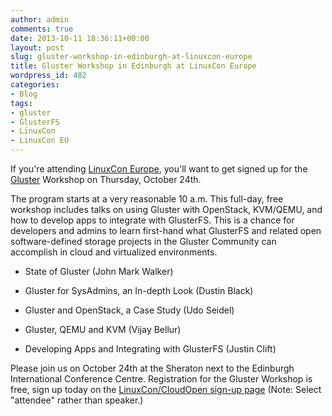 ```yaml
---
author: admin
comments: true
date: 2013-10-11 18:36:11+00:00
layout: post
slug: gluster-workshop-in-edinburgh-at-linuxcon-europe
title: Gluster Workshop in Edinburgh at LinuxCon Europe
wordpress_id: 482
categories:
- Blog
tags:
- gluster
- GlusterFS
- LinuxCon
- LinuxCon EU
---
```


If you're attending [LinuxCon Europe](http://events.linuxfoundation.org/events/linuxcon-europe), you'll want to get signed up for the [Gluster](http://www.gluster.org/) Workshop on Thursday, October 24th.

The program starts at a very reasonable 10 a.m. This full-day, free workshop includes talks on using Gluster with OpenStack, KVM/QEMU, and how to develop apps to integrate with GlusterFS. This is a chance for developers and admins to learn first-hand what GlusterFS and related open software-defined storage projects in the Gluster Community can accomplish in cloud and virtualized environments.



	
  * State of Gluster (John Mark Walker)

	
  * Gluster for SysAdmins, an In-depth Look (Dustin Black)

	
  * Gluster and OpenStack, a Case Study (Udo Seidel)

	
  * Gluster, QEMU and KVM (Vijay Bellur)

	
  * Developing Apps and Integrating with GlusterFS (Justin Clift)


Please join us on October 24th at the Sheraton next to the Edinburgh International Conference Centre. Registration for the Gluster Workshop is free, sign up today on the [LinuxCon/CloudOpen sign-up page](https://www.regonline.com/Register/Checkin.aspx?EventID=1320865 ) (Note: Select "attendee" rather than speaker.)
